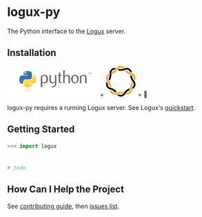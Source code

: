 # logux-py
The Python interface to the [Logux](https://github.com/logux/) server.


## Installation

![python](static/python.png) + ![logux](static/logux.png) = 💛 

logux-py requires a running Logux server.
See Logux's [quickstart](https://github.com/logux/logux-server#installation). 

## Getting Started

```python
>>> import logux


# todo
```

## How Can I Help the Project

See [contributing guide](https://github.com/nazarov-tech/logux-py/blob/master/CONTRIBUTING.md),
then [issues list](https://github.com/nazarov-tech/logux-py/issues).